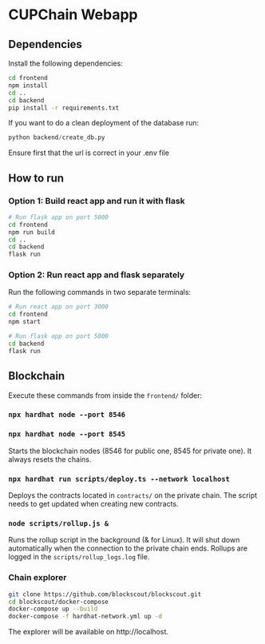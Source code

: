 # CUPChain Webapp

## Dependencies
Install the following dependencies:

```bash
cd frontend
npm install
cd ..
cd backend
pip install -r requirements.txt
```

If you want to do a clean deployment of the database run:
```python
python backend/create_db.py
```
Ensure first that the url is correct in your .env file

## How to run

### Option 1: Build react app and run it with flask

```bash
# Run flask app on port 5000
cd frontend
npm run build
cd ..
cd backend
flask run
```

### Option 2: Run react app and flask separately
Run the following commands in two separate terminals:

```bash
# Run react app on port 3000
cd frontend
npm start
```

```bash
# Run flask app on port 5000
cd backend
flask run
```
## Blockchain
Execute these commands from inside the `frontend/` folder:
### `npx hardhat node --port 8546`
### `npx hardhat node --port 8545`
Starts the blockchain nodes (8546 for public one, 8545 for private one). It always resets the chains.

### `npx hardhat run scripts/deploy.ts --network localhost`
Deploys the contracts located in `contracts/` on the private chain. The script needs to get updated when creating new contracts.

### `node scripts/rollup.js &`
Runs the rollup script in the background (& for Linux). It will shut down automatically when the connection to the private chain ends. Rollups are logged in the `scripts/rollup_logs.log` file.

### Chain explorer
```bash
git clone https://github.com/blockscout/blockscout.git
cd blockscout/docker-compose
docker-compose up --build
docker-compose -f hardhat-network.yml up -d
```
The explorer will be available on http://localhost.